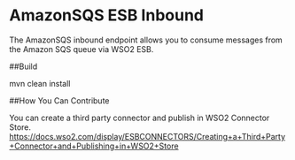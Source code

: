 # AmazonSQS ESB Inbound

The AmazonSQS inbound endpoint allows you to consume messages from the Amazon SQS queue via WSO2 ESB.

##Build

mvn clean install

##How You Can Contribute

You can create a third party connector and publish in WSO2 Connector Store.
https://docs.wso2.com/display/ESBCONNECTORS/Creating+a+Third+Party+Connector+and+Publishing+in+WSO2+Store